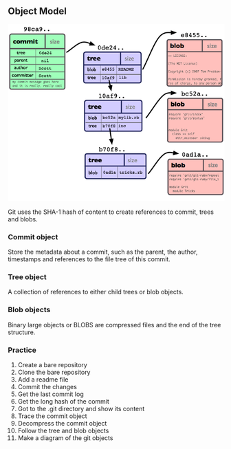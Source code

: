 ## Object Model

![Git Objects](../Assets/images/objects-example.png)

Git uses the SHA-1 hash of content to create references to commit, trees and
blobs.

### Commit object

Store the metadata about a commit, such as the parent, the author, timestamps
and references to the file tree of this commit.

### Tree object

A collection of references to either child trees or blob objects.

### Blob objects

Binary large objects or BLOBS are compressed files and the end of the tree
structure.

### Practice

1. Create a bare repository
2. Clone the bare repository
3. Add a readme file
4. Commit the changes
5. Get the last commit log
6. Get the long hash of the commit
7. Got to the .git directory and show its content
8. Trace the commit object
9. Decompress the commit object
10. Follow the tree and blob objects
11. Make a diagram of the git objects
